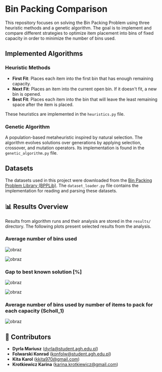 # Bin Packing Comparison

This repository focuses on solving the Bin Packing Problem using three heuristic methods and a genetic algorithm. The goal is to implement and compare different strategies to optimize item placement into bins of fixed capacity in order to minimize the number of bins used.

## Implemented Algorithms

###  Heuristic Methods
- **First Fit**: Places each item into the first bin that has enough remaining capacity.
- **Next Fit**: Places an item into the current open bin. If it doesn't fit, a new bin is opened.
- **Best Fit**: Places each item into the bin that will leave the least remaining space after the item is placed.

These heuristics are implemented in the `heuristics.py` file.

###  Genetic Algorithm
A population-based metaheuristic inspired by natural selection. The algorithm evolves solutions over generations by applying selection, crossover, and mutation operators. Its implementation is found in the `genetic_algorithm.py` file.

##   Datasets
The datasets used in this project were downloaded from the [Bin Packing Problem Library (BPPLib)](https://site.unibo.it/operations-research/en/research/bpplib-a-bin-packing-problem-library). The `dataset_loader.py` file contains the implementation for reading and parsing these datasets.

## 📊  Results Overview
Results from algorithm runs and their analysis are stored in the `results/` directory. The following plots present selected results from the analysis.

### Average number of bins used
![obraz](https://github.com/user-attachments/assets/6f40a6fe-b1e6-470a-b83d-1c281205f03c)

![obraz](https://github.com/user-attachments/assets/c09fb793-a277-4194-aa38-77418415f122)

###  Gap to best known solution [%]

![obraz](https://github.com/user-attachments/assets/ffeb55c5-4820-4da8-9be1-9741d9308f34)

![obraz](https://github.com/user-attachments/assets/6e8a88fb-9583-441f-8c82-058c8cb8de6b)

### Average number of bins used by number of items to pack for each capacity (Scholl_1)
![obraz](https://github.com/user-attachments/assets/1a969286-041b-400e-82d7-ccbf3dbd3809)

## 👥 Contributors
- **Dyrla Mariusz** (<dyrla@student.agh.edu.pl>)
- **Folwarski Konrad** (<konfolw@student.agh.edu.pl>)
- **Kita Karol** (<kkita970@gmail.com>)
- **Krotkiewicz Karina** (<karina.krotkiewicz@gmail.com>)

